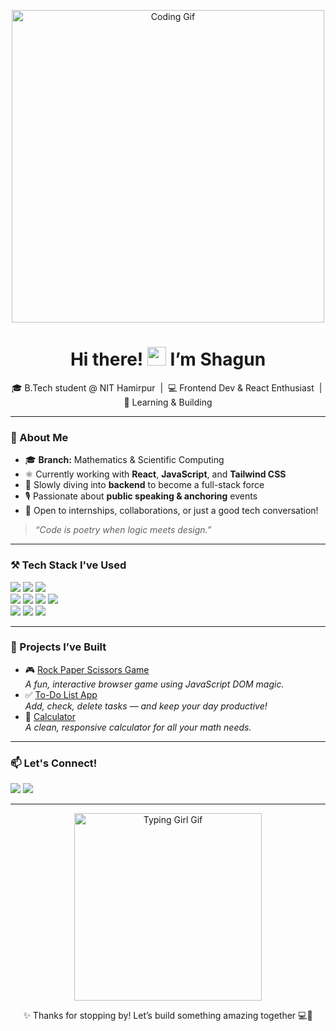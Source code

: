 <p align="center">
  <img src="https://media.giphy.com/media/qgQUggAC3Pfv687qPC/giphy.gif" width="500" alt="Coding Gif" />
</p>

<h1 align="center">Hi there! <img src="https://media.giphy.com/media/hvRJCLFzcasrR4ia7z/giphy.gif" width="30"/> I’m Shagun</h1>

<p align="center">
  🎓 B.Tech student @ NIT Hamirpur &nbsp;|&nbsp; 💻 Frontend Dev & React Enthusiast &nbsp;|&nbsp; 🌱 Learning & Building  
</p>

---

### 💫 About Me

- 🎓 **Branch:** Mathematics & Scientific Computing  
- ⚛️ Currently working with **React**, **JavaScript**, and **Tailwind CSS**  
- 🌱 Slowly diving into **backend** to become a full-stack force  
- 🎙️ Passionate about **public speaking & anchoring** events  
- 💌 Open to internships, collaborations, or just a good tech conversation!

> *“Code is poetry when logic meets design.”*

---

### ⚒️ Tech Stack I've Used

<p align="left">
  <img src="https://img.shields.io/badge/C++-00599C?style=for-the-badge&logo=cplusplus&logoColor=white"/>
  <img src="https://img.shields.io/badge/Python-3776AB?style=for-the-badge&logo=python&logoColor=white"/>
  <img src="https://img.shields.io/badge/JavaScript-F7DF1E?style=for-the-badge&logo=javascript&logoColor=black"/>
  <br/>
  <img src="https://img.shields.io/badge/HTML5-E34F26?style=for-the-badge&logo=html5&logoColor=white"/>
  <img src="https://img.shields.io/badge/CSS3-1572B6?style=for-the-badge&logo=css3&logoColor=white"/>
  <img src="https://img.shields.io/badge/React-20232A?style=for-the-badge&logo=react&logoColor=61DAFB"/>
  <img src="https://img.shields.io/badge/Tailwind_CSS-06B6D4?style=for-the-badge&logo=tailwindcss&logoColor=white"/>
  <br/>
  <img src="https://img.shields.io/badge/Git-F05032?style=for-the-badge&logo=git&logoColor=white"/>
  <img src="https://img.shields.io/badge/GitHub-181717?style=for-the-badge&logo=github&logoColor=white"/>
  <img src="https://img.shields.io/badge/VSCode-007ACC?style=for-the-badge&logo=visual-studio-code&logoColor=white"/>
</p>

---

### 🌟 Projects I’ve Built

- 🎮 [Rock Paper Scissors Game](https://yourusername.github.io/rock-paper-scissors/)  
  _A fun, interactive browser game using JavaScript DOM magic._  
- ✅ [To-Do List App](https://yourusername.github.io/to-do-list/)  
  _Add, check, delete tasks — and keep your day productive!_  
- 🧮 [Calculator](https://yourusername.github.io/calculator/)  
  _A clean, responsive calculator for all your math needs._
  
---

### 📫 Let's Connect!

<p align="left">
  <a href="mailto:shagunc392oo@gmail.com"><img src="https://img.shields.io/badge/Email-D14836?style=for-the-badge&logo=gmail&logoColor=white"/></a>
  <a href="https://linkedin.com/in/shagunn29"><img src="https://img.shields.io/badge/LinkedIn-0077B5?style=for-the-badge&logo=linkedin&logoColor=white"/></a>
</p>

---

<p align="center">
  <img src="https://media.giphy.com/media/13HgwGsXF0aiGY/giphy.gif" width="300" alt="Typing Girl Gif"/>
</p>

<p align="center">
  ✨ Thanks for stopping by! Let’s build something amazing together 💻💖
</p>

